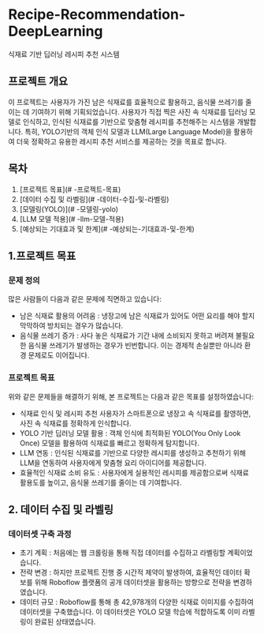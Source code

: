 # Recipe-Recommendation-DeepLearning
식재료 기반 딥러닝 레시피 추천 시스템
## 프로젝트 개요
이 프로젝트는 사용자가 가진 남은 식재료를 효율적으로 활용하고, 음식물 쓰레기를 줄이는 데 기여하기 위해 기획되었습니다. 사용자가 직접 찍은 사진 속 식재료를 딥러닝 모델로 인식하고, 인식된 식재료를 기반으로 맞춤형 레시피를 추천해주는 시스템을 개발합니다. 특히, YOLO기반의 객체 인식 모델과 LLM(Large Language Model)을 활용하여 더욱 정확하고 유용한 레시피 추천 서비스를 제공하는 것을 목표로 합니다.

## 목차
1. [프로젝트 목표](# -프로젝트-목표)
2. [데이터 수집 및 라벨링](# -데이터-수집-및-라벨링)
3. [모델링(YOLO)](# -모델링-yolo)
4. [LLM 모델 적용](# -llm-모델-적용)
5. [예상되는 기대효과 및 한계](# -예상되는-기대효과-및-한계)

## 1.프로젝트 목표

### 문제 정의
많은 사람들이 다음과 같은 문제에 직면하고 있습니다:
* 남은 식재료 활용의 어려움 : 냉장고에 남은 식재료가 있어도 어떤 요리를 해야 할지 막막하여 방치되는 경우가 많습니다.
* 음식물 쓰레기 증가 : 사다 놓은 식재료가 기간 내에 소비되지 못하고 버려져 불필요한 음식물 쓰레기가 발생하는 경우가 빈번합니다. 이는 경제적 손실뿐만 아니라 환경 문제로도 이어집니다.

### 프로젝트 목표
위와 같은 문제들을 해결하기 위해, 본 프로젝트는 다음과 같은 목표를 설정하였습니다:
* 식재료 인식 및 레시피 추천 사용자가 스마트폰으로 냉장고 속 식재료를 촬영하면, 사진 속 식재료를 정확하게 인식합니다.
* YOLO 기반 딥러닝 모델 활용 : 객체 인식에 최적화된 YOLO(You Only Look Once) 모델을 활용하여 식재료를 빠르고 정확하게 탐지합니다.
* LLM 연동 : 인식된 식재료를 기반으로 다양한 레시피를 생성하고 추천하기 위해 LLM을 연동하여 사용자에게 맞춤형 요리 아이디어를 제공합니다.
* 효율적인 식재료 소비 유도 : 사용자에게 실용적인 레시피를 제공함으로써 식재료 활용도를 높이고, 음식물 쓰레기를 줄이는 데 기여합니다.

## 2. 데이터 수집 및 라벨링

### 데이터셋 구축 과정
* 초기 계획 : 처음에는 웹 크롤링을 통해 직접 데이터를 수집하고 라벨링할 계획이었습니다.
* 전략 변경 : 하지만 프로젝트 진행 중 시간적 제약이 발생하여, 효율적인 데이터 확보를 위해 Roboflow 플랫폼의 공개 데이터셋을 활용하는 방향으로 전략을 변경하였습니다.
* 데이터 규모 : Roboflow를 통해 총 42,978개의 다양한 식재료 이미지를 수집하여 데이터셋을 구축했습니다. 이 데이터셋은 YOLO 모델 학습에 적합하도록 이미 라벨링이 완료된 상태였습니다.
